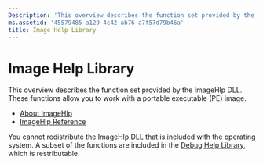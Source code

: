```yaml
---
Description: 'This overview describes the function set provided by the ImageHlp DLL. These functions allow you to work with a portable executable (PE) image.'
ms.assetid: '45579485-a129-4c42-ab76-a7f57d79b46a'
title: Image Help Library
---
```


# Image Help Library

This overview describes the function set provided by the ImageHlp DLL. These functions allow you to work with a portable executable (PE) image.

-   [About ImageHlp](about-imagehlp.md)
-   [ImageHlp Reference](imagehlp-reference.md)

You cannot redistribute the ImageHlp DLL that is included with the operating system. A subset of the functions are included in the [Debug Help Library](debug-help-library.md), which is restributable.

 

 



